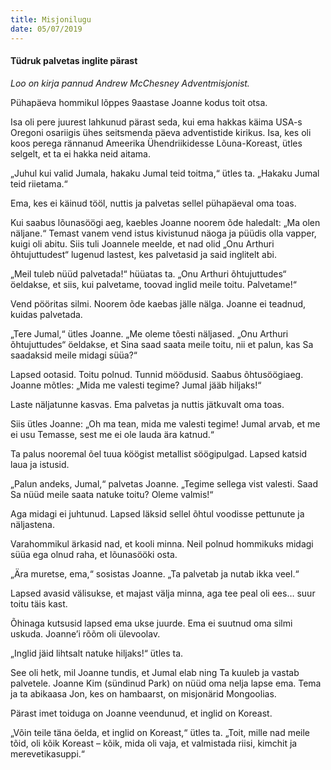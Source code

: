 ```yaml
---
title: Misjonilugu
date: 05/07/2019
---
```


#### Tüdruk palvetas inglite pärast

_Loo on kirja pannud Andrew McChesney Adventmisjonist._

Pühapäeva hommikul lõppes 9aastase Joanne kodus toit otsa.

Isa oli pere juurest lahkunud pärast seda, kui ema hakkas käima USA-s Oregoni osariigis ühes seitsmenda päeva adventistide kirikus. Isa, kes oli koos perega rännanud Ameerika Ühendriikidesse Lõuna-Koreast, ütles selgelt, et ta ei hakka neid aitama.

„Juhul kui valid Jumala, hakaku Jumal teid toitma,“ ütles ta. „Hakaku Jumal teid riietama.“

Ema, kes ei käinud tööl, nuttis ja palvetas sellel pühapäeval oma toas.

Kui saabus lõunasöögi aeg, kaebles Joanne noorem õde haledalt: „Ma olen näljane.“ Temast vanem vend istus kivistunud näoga ja püüdis olla vapper, kuigi oli abitu. Siis tuli Joannele meelde, et nad olid „Onu Arthuri õhtujuttudest“ lugenud lastest, kes palvetasid ja said inglitelt abi.

„Meil tuleb nüüd palvetada!“ hüüatas ta. „Onu Arthuri õhtujuttudes“ öeldakse, et siis, kui palvetame, toovad inglid meile toitu. Palvetame!“

Vend pööritas silmi. Noorem õde kaebas jälle nälga. Joanne ei teadnud, kuidas palvetada.

„Tere Jumal,“ ütles Joanne. „Me oleme tõesti näljased. „Onu Arthuri õhtujuttudes“ öeldakse, et Sina saad saata meile toitu, nii et palun, kas Sa saadaksid meile midagi süüa?“

Lapsed ootasid. Toitu polnud. Tunnid möödusid. Saabus õhtusöögiaeg. Joanne mõtles: „Mida me valesti tegime? Jumal jääb hiljaks!“

Laste näljatunne kasvas. Ema palvetas ja nuttis jätkuvalt oma toas.

Siis ütles Joanne: „Oh ma tean, mida me valesti tegime! Jumal arvab, et me ei usu Temasse, sest me ei ole lauda ära katnud.“

Ta palus nooremal õel tuua köögist metallist söögipulgad. Lapsed katsid laua ja istusid.

„Palun andeks, Jumal,“ palvetas Joanne. „Tegime sellega vist valesti. Saad Sa nüüd meile saata natuke toitu? Oleme valmis!“

Aga midagi ei juhtunud. Lapsed läksid sellel õhtul voodisse pettunute ja näljastena.

Varahommikul ärkasid nad, et kooli minna. Neil polnud hommikuks midagi süüa ega olnud raha, et lõunasööki osta.

„Ära muretse, ema,“ sosistas Joanne. „Ta palvetab ja nutab ikka veel.“

Lapsed avasid välisukse, et majast välja minna, aga tee peal oli ees… suur toitu täis kast.

Õhinaga kutsusid lapsed ema ukse juurde. Ema ei suutnud oma silmi uskuda. Joanne’i rõõm oli ülevoolav.

„Inglid jäid lihtsalt natuke hiljaks!“ ütles ta.

See oli hetk, mil Joanne tundis, et Jumal elab ning Ta kuuleb ja vastab palvetele. Joanne Kim (sündinud Park) on nüüd oma nelja lapse ema. Tema ja ta abikaasa Jon, kes on hambaarst, on misjonärid Mongoolias.

Pärast imet toiduga on Joanne veendunud, et inglid on Koreast.

„Võin teile täna öelda, et inglid on Koreast,“ ütles ta. „Toit, mille nad meile tõid, oli kõik Koreast – kõik, mida oli vaja, et valmistada riisi, kimchit ja merevetikasuppi.“